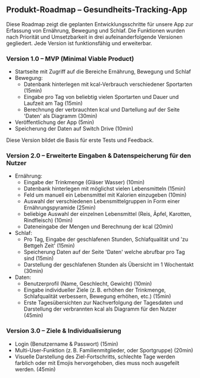 ## Produkt-Roadmap – Gesundheits-Tracking-App ##

Diese Roadmap zeigt die geplanten Entwicklungsschritte für unsere App zur Erfassung von Ernährung, Bewegung und Schlaf. Die Funktionen wurden nach Priorität und Umsetzbarkeit in drei aufeinanderfolgende Versionen gegliedert. Jede Version ist funktionsfähig und erweiterbar.

### Version 1.0 – MVP (Minimal Viable Product) ###

- Startseite mit Zugriff auf die Bereiche Ernährung, Bewegung und Schlaf
- Bewegung:
  - Datenbank hinterlegen mit kcal-Verbrauch verschiedener Sportarten (15min)
  - Eingabe pro Tag von beliebtig vielen Sportarten und Dauer und Laufzeit am Tag (15min)
  - Berechnung der verbrauchten kcal und Dartellung auf der Seite 'Daten' als Diagramm (30min)
- Veröffentlichung der App (5min)
- Speicherung der Daten auf Switch Drive (10min)

Diese Version bildet die Basis für erste Tests und Feedback.

### Version 2.0 – Erweiterte Eingaben & Datenspeicherung für den Nutzer ###

- Ernährung:
  - Eingabe der Trinkmenge (Gläser Wasser) (10min)
  - Datenbank hinterlegen mit möglichst vielen Lebensmitteln (15min)
  - Feld um manuell ein Lebensmittel mit Kalorien einzugeben (10min)
  - Auswahl der verschiedenen Lebensmittelgruppen in Form einer Ernährungspyramide (25min)
  - beliebige Auswahl der einzelnen Lebensmittel (Reis, Äpfel, Karotten, Rindfleisch) (10min)
  - Dateneingabe der Mengen und Berechnung der kcal (20min)
- Schlaf:
  - Pro Tag, Eingabe der geschlafenen Stunden, Schlafqualität und 'zu Bettgeh Zeit' (15min)
  - Speicherung Daten auf der Seite 'Daten' welche abrufbar pro Tag sind (15min)
  - Darstellung der geschlafenen Stunden als Übersicht im 1 Wochentakt (30min)
- Daten:
  - Benutzerprofil (Name, Geschlecht, Gewicht) (10min)
  - Eingabe individueller Ziele (z. B. erhöhen der Trinkmenge, Schlafqualität verbessern, Bewegung erhöhen, etc.) (15min)
  - Erste Tagesübersichten zur Nachverfolgung der Tagesdaten und Darstellung der verbrannten kcal als Diagramm für den Nutzer (45min)

### Version 3.0 – Ziele & Individualisierung ###

- Login (Benutzername & Passwort) (15min)
- Multi-User-Funktion (z. B. Familienmitglieder, oder Sportgruppe) (20min)
- Visuelle Darstellung des Ziel-Fortschritts, schlechte Tage werden farblich oder mit Emojis hervorgehoben, dies muss noch ausgefeilt werden. (45min)
